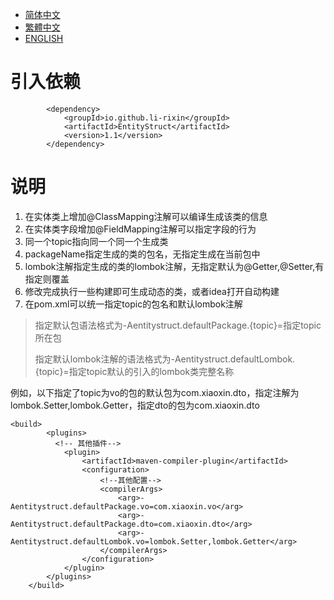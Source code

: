 - [简体中文](readme/README.zh_CN.md)
- [繁體中文](readme/README.zh_TW.md)
- [ENGLISH](readme/README.en_US.md)
# 引入依赖
```
        <dependency>
            <groupId>io.github.li-rixin</groupId>
            <artifactId>EntityStruct</artifactId>
            <version>1.1</version>
        </dependency>
```

# 说明
1. 在实体类上增加@ClassMapping注解可以编译生成该类的信息
2. 在实体类字段增加@FieldMapping注解可以指定字段的行为
3. 同一个topic指向同一个同一个生成类
4. packageName指定生成的类的包名，无指定生成在当前包中
5. lombok注解指定生成的类的lombok注解，无指定默认为@Getter,@Setter,有指定则覆盖
6. 修改完成执行一些构建即可生成动态的类，或者idea打开自动构建
7. 在pom.xml可以统一指定topic的包名和默认lombok注解

   
> 指定默认包语法格式为-Aentitystruct.defaultPackage.{topic}=指定topic所在包
> 
> 指定默认lombok注解的语法格式为-Aentitystruct.defaultLombok.{topic}=指定topic默认的引入的lombok类完整名称

例如，以下指定了topic为vo的包的默认包为com.xiaoxin.dto，指定注解为lombok.Setter,lombok.Getter，指定dto的包为com.xiaoxin.dto
```
<build>
        <plugins>
          <!-- 其他插件-->
            <plugin>
                <artifactId>maven-compiler-plugin</artifactId>
                <configuration>
                    <!--其他配置-->
                    <compilerArgs>
                        <arg>-Aentitystruct.defaultPackage.vo=com.xiaoxin.vo</arg>
                        <arg>-Aentitystruct.defaultPackage.dto=com.xiaoxin.dto</arg>
                        <arg>-Aentitystruct.defaultLombok.vo=lombok.Setter,lombok.Getter</arg>
                    </compilerArgs>
                </configuration>
            </plugin>
        </plugins>
    </build>
```

